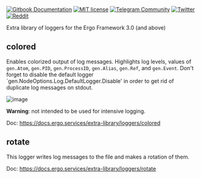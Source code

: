 [![Gitbook Documentation](https://img.shields.io/badge/GitBook-Documentation-f37f40?style=plastic&logo=gitbook&logoColor=white&style=flat)](https://docs.ergo.services/extra-library/loggers)
[![MIT license](https://img.shields.io/badge/license-MIT-brightgreen.svg)](https://opensource.org/licenses/MIT)
[![Telegram Community](https://img.shields.io/badge/Telegram-ergo__services-229ed9?style=flat&logo=telegram&logoColor=white)](https://t.me/ergo_services)
[![Twitter](https://img.shields.io/badge/Twitter-ergo__services-00acee?style=flat&logo=twitter&logoColor=white)](https://twitter.com/ergo_services)
[![Reddit](https://img.shields.io/badge/Reddit-r/ergo__services-ff4500?style=plastic&logo=reddit&logoColor=white&style=flat)](https://reddit.com/r/ergo_services)

Extra library of loggers for the Ergo Framework 3.0 (and above)

## colored
Enables colorized output of log messages. Highlights log levels, values of `gen.Atom`, `gen.PID`, `gen.ProcessID`, `gen.Alias`, `gen.Ref`, and `gen.Event`.
Don't forget to disable the default logger `gen.NodeOptions.Log.DefaultLogger.Disable' in order to get rid of duplicate log messages on stdout.

![image](https://github.com/ergo-services/logger/assets/118860/bbe38476-a507-45d4-b430-e98eb41a188a)

**Warning**: not intended to be used for intensive logging.

Doc: https://docs.ergo.services/extra-library/loggers/colored

## rotate
This logger writes log messages to the file and makes a rotation of them.

Doc: https://docs.ergo.services/extra-library/loggers/rotate

